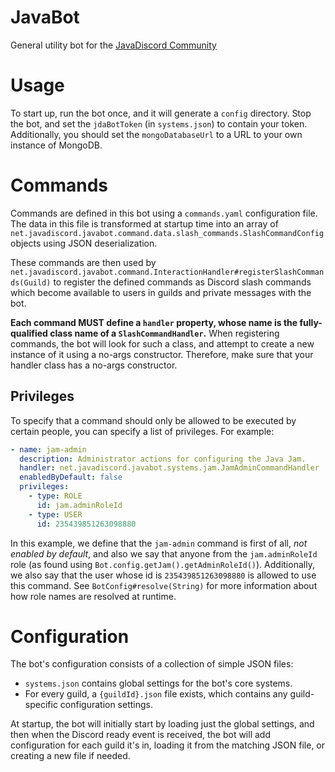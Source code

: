 # JavaBot

General utility bot for the [JavaDiscord Community](https://join.javadiscord.net/)

# Usage 

To start up, run the bot once, and it will generate a `config` directory. Stop the bot, and set the `jdaBotToken` (in `systems.json`) to contain your token. Additionally, you should set the `mongoDatabaseUrl` to a URL to your own instance of MongoDB.

# Commands
Commands are defined in this bot using a `commands.yaml` configuration file. The data in this file is transformed at startup time into an array of `net.javadiscord.javabot.command.data.slash_commands.SlashCommandConfig` objects using JSON deserialization.

These commands are then used by `net.javadiscord.javabot.command.InteractionHandler#registerSlashCommands(Guild)` to register the defined commands as Discord slash commands which become available to users in guilds and private messages with the bot.

**Each command MUST define a `handler` property, whose name is the fully-qualified class name of a `SlashCommandHandler`.** When registering commands, the bot will look for such a class, and attempt to create a new instance of it using a no-args constructor. Therefore, make sure that your handler class has a no-args constructor.

## Privileges
To specify that a command should only be allowed to be executed by certain people, you can specify a list of privileges. For example:
```yaml
- name: jam-admin
  description: Administrator actions for configuring the Java Jam.
  handler: net.javadiscord.javabot.systems.jam.JamAdminCommandHandler
  enabledByDefault: false
  privileges:
    - type: ROLE
      id: jam.adminRoleId
    - type: USER
      id: 235439851263098880
```
In this example, we define that the `jam-admin` command is first of all, *not enabled by default*, and also we say that anyone from the `jam.adminRoleId` role (as found using `Bot.config.getJam().getAdminRoleId()`). Additionally, we also say that the user whose id is `235439851263098880` is allowed to use this command. See `BotConfig#resolve(String)` for more information about how role names are resolved at runtime.

# Configuration
The bot's configuration consists of a collection of simple JSON files:
- `systems.json` contains global settings for the bot's core systems.
- For every guild, a `{guildId}.json` file exists, which contains any guild-specific configuration settings.

At startup, the bot will initially start by loading just the global settings, and then when the Discord ready event is received, the bot will add configuration for each guild it's in, loading it from the matching JSON file, or creating a new file if needed.
